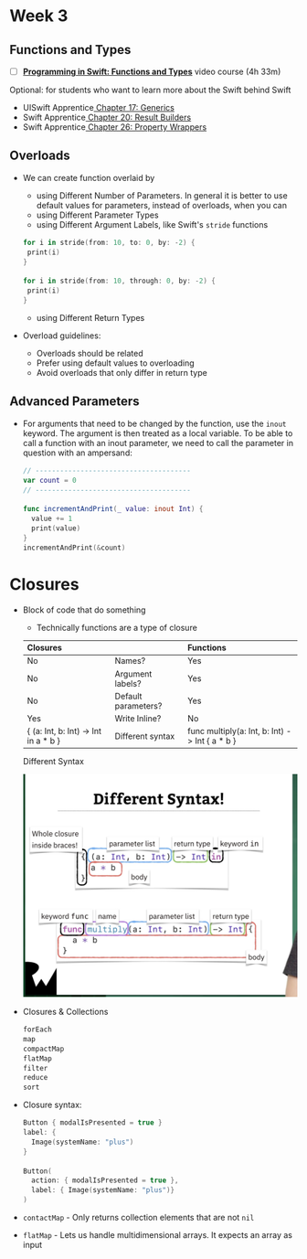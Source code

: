 # Week 3

## Functions and Types

- [ ] [**Programming in Swift: Functions and Types**](https://www.raywenderlich.com/28433240-programming-in-swift-functions-types) video course (4h 33m)

Optional: for students who want to learn more about the Swift behind Swift
- UISwift Apprentice[ Chapter 17: Generics](https://www.raywenderlich.com/books/swift-apprentice/v7.0/chapters/17-generics)
- Swift Apprentice[ Chapter 20: Result Builders](https://www.raywenderlich.com/books/swift-apprentice/v7.0/chapters/20-result-builders)
- Swift Apprentice[ Chapter 26: Property Wrappers](https://www.raywenderlich.com/books/swift-apprentice/v7.0/chapters/26-property-wrappers)



## Overloads

- We can create function overlaid by

  - using Different Number of Parameters. In general it is better to use default values for parameters, instead of overloads, when you can
  - using Different Parameter Types
  - using Different Argument Labels, like Swift's `stride` functions

  ```swift
  for i in stride(from: 10, to: 0, by: -2) {
   print(i)
  }
  
  for i in stride(from: 10, through: 0, by: -2) {
   print(i)
  }
  
  ```

  - using Different Return Types

- Overload guidelines:

  - Overloads should be related
  - Prefer using default values to overloading
  - Avoid overloads that only differ in return type

## Advanced Parameters

- For arguments that need to be changed by the function, use the `inout` keyword. The argument is then treated as a local variable. To be able to call a function with an inout parameter, we need to call the parameter in question with an ampersand:

  ```swift
  // --------------------------------------
  var count = 0
  // --------------------------------------
  
  func incrementAndPrint(_ value: inout Int) {
    value += 1
    print(value)
  }
  incrementAndPrint(&count)
  ```


# Closures

- Block of code that do something

  - Technically functions are a type of closure

  | Closures                              |                     | Functions                                      |
  | ------------------------------------- | ------------------- | ---------------------------------------------- |
  | No                                    | Names?              | Yes                                            |
  | No                                    | Argument labels?    | Yes                                            |
  | No                                    | Default parameters? | Yes                                            |
  | Yes                                   | Write Inline?       | No                                             |
  | { (a: Int, b: Int) -> Int in  a * b } | Different syntax    | func multiply(a: Int, b: Int) -> Int { a * b } |

  Different Syntax

  ![Closure Syntax](readme_images/Closure%20Syntax.png)

- Closures & Collections

  ```swift
  forEach
  map
  compactMap
  flatMap
  filter
  reduce
  sort
  ```

- Closure syntax:

  ```swift
  Button { modalIsPresented = true }
  label: { 
  	Image(systemName: "plus")
  }
  
  Button(
    action: { modalIsPresented = true },
  	label: { Image(systemName: "plus")}
  )
  ```

- `contactMap` - Only returns collection elements that are not `nil`

- `flatMap` - Lets us handle multidimensional arrays. It expects an array as input
